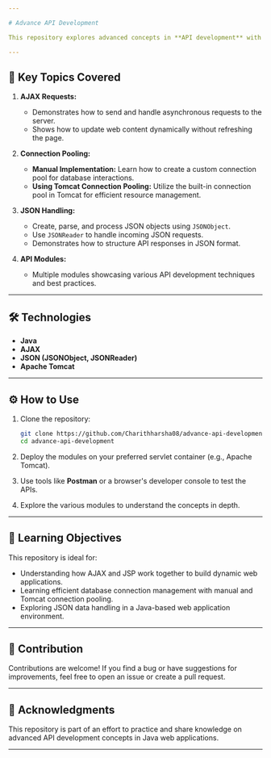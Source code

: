 ```yaml
---

# Advance API Development  

This repository explores advanced concepts in **API development** with several modules. It demonstrates working with **AJAX requests**, **connection pooling** (manual and Tomcat-based), and handling **JSON** data using `JSONObject`, `JSONReader`, and related classes.  

---
```


## 🚀 Key Topics Covered  

1. **AJAX Requests:**  
   - Demonstrates how to send and handle asynchronous requests to the server.  
   - Shows how to update web content dynamically without refreshing the page.  

2. **Connection Pooling:**  
   - **Manual Implementation:** Learn how to create a custom connection pool for database interactions.  
   - **Using Tomcat Connection Pooling:** Utilize the built-in connection pool in Tomcat for efficient resource management.  

3. **JSON Handling:**  
   - Create, parse, and process JSON objects using `JSONObject`.  
   - Use `JSONReader` to handle incoming JSON requests.  
   - Demonstrates how to structure API responses in JSON format.  

4. **API Modules:**  
   - Multiple modules showcasing various API development techniques and best practices.  

---

## 🛠️ Technologies  

- **Java**  
- **AJAX**  
- **JSON (JSONObject, JSONReader)**  
- **Apache Tomcat**  

---

## ⚙️ How to Use  

1. Clone the repository:  
   ```bash
   git clone https://github.com/Charithharsha08/advance-api-development.git
   cd advance-api-development
   ```

2. Deploy the modules on your preferred servlet container (e.g., Apache Tomcat).  

3. Use tools like **Postman** or a browser's developer console to test the APIs.  

4. Explore the various modules to understand the concepts in depth.  

---

## 📖 Learning Objectives  

This repository is ideal for:  

- Understanding how AJAX and JSP work together to build dynamic web applications.  
- Learning efficient database connection management with manual and Tomcat connection pooling.  
- Exploring JSON data handling in a Java-based web application environment.  

---

## 🤝 Contribution  

Contributions are welcome! If you find a bug or have suggestions for improvements, feel free to open an issue or create a pull request.  

---


## 🙌 Acknowledgments  

This repository is part of an effort to practice and share knowledge on advanced API development concepts in Java web applications.  

---
